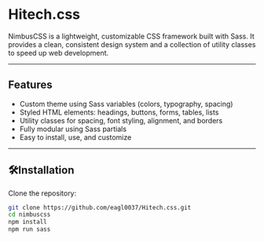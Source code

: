 # Hitech.css


NimbusCSS is a lightweight, customizable CSS framework built with Sass. It provides a clean, consistent design system and a collection of utility classes to speed up web development.

---

##  Features

- Custom theme using Sass variables (colors, typography, spacing)
- Styled HTML elements: headings, buttons, forms, tables, lists
- Utility classes for spacing, font styling, alignment, and borders
- Fully modular using Sass partials
- Easy to install, use, and customize

---

## 🛠Installation

Clone the repository:

```bash
git clone https://github.com/eagl0037/Hitech.css.git
cd nimbuscss
npm install
npm run sass
